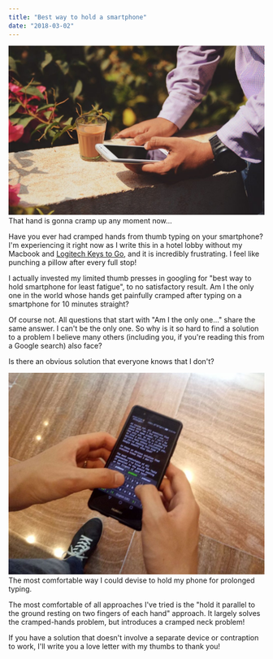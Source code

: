 ```yaml
---
title: "Best way to hold a smartphone"
date: "2018-03-02"
---
```


![best way to hold a smartphone nickang blog](images/best-way-to-hold-a-smartphone-nickang-blog-1024x678.jpg) That hand is gonna cramp up any moment now...

Have you ever had cramped hands from thumb typing on your smartphone? I'm experiencing it right now as I write this in a hotel lobby without my Macbook and [Logitech Keys to Go](http://amzn.to/2tcjKIL), and it is incredibly frustrating. I feel like punching a pillow after every full stop!

I actually invested my limited thumb presses in googling for "best way to hold smartphone for least fatigue", to no satisfactory result. Am I the only one in the world whose hands get painfully cramped after typing on a smartphone for 10 minutes straight?

Of course not. All questions that start with "Am I the only one..." share the same answer. I can't be the only one. So why is it so hard to find a solution to a problem I believe many others (including you, if you're reading this from a Google search) also face?

Is there an obvious solution that everyone knows that I don't?

![best way to hold a smartphone for least fatigue](images/best-way-to-hold-a-smartphone-for-least-fatigue-2-1024x807.jpeg) The most comfortable way I could devise to hold my phone for prolonged typing.

The most comfortable of all approaches I've tried is the "hold it parallel to the ground resting on two fingers of each hand" approach. It largely solves the cramped-hands problem, but introduces a cramped neck problem!

If you have a solution that doesn't involve a separate device or contraption to work, I'll write you a love letter with my thumbs to thank you!
